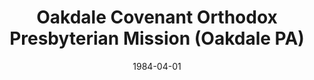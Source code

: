 ---
date: &id001 1984-04-01
end_date: 1987-05-31
location:
  address: null
  city: Oakdale
  state: PA
minister:
- end: 1987-01-01
  name: R. Daniel Knox
  start: 1984-01-01
  type: Evangelist
ministers:
- R. Daniel Knox
name: Oakdale Covenant Orthodox Presbyterian Mission
names: null
origination_date: *id001
raw_data: "PA Oakdale\n\nOakdale Covenant Orthodox Presbyterian Mission  (April 1984\u2013\
  May 31, 1987)\nEvangelist: R. Daniel Knox, 1984\u201387"
received_from: null
states:
- PA
status:
  active: false
  end_date: null
  reason: null
  received_from: null
  withdrawal_to: null
title: Oakdale Covenant Orthodox Presbyterian Mission (Oakdale PA)
year_established:
- 1984

---